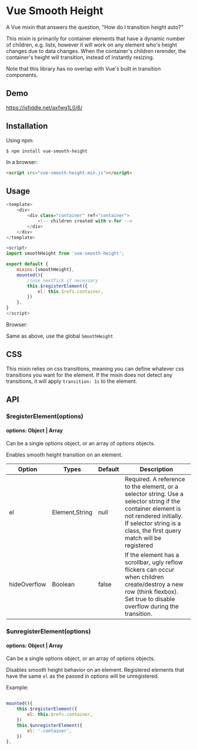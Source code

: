 
# Vue Smooth Height
A Vue mixin that answers the question, "How do I transition height auto?"

This mixin is primarily for container elements that have a dynamic number of children, e.g. lists, however it will work on any element who's height changes due to data changes.  When the container's children rerender, the container's height will transition, instead of instantly resizing.


Note that this library has no overlap with Vue's built in transition components.

## Demo
https://jsfiddle.net/axfwg1L0/6/

## Installation

Using npm:
```shell
$ npm install vue-smooth-height
```

In a browser:
```html
<script src="vue-smooth-height.min.js"></script>
```

## Usage


```javascript
<template>
    <div>
        <div class="container" ref="container">
            <!-- children created with v-for -->
        </div>
    </div>
</template>

<script>
import smoothHeight from 'vue-smooth-height';

export default {
    mixins:[smoothHeight],
    mounted(){
        //use nextTick if necessary
        this.$registerElement({
            el: this.$refs.container,
        })
    },
}
</script>
```

Browser:

Same as above, use the global `SmoothHeight`

## CSS
This mixin relies on css transitions, meaning you can define whatever css transitions you want for the element. If the mixin does not detect any transitions, it will apply `transition: 1s` to the element.

## API
### $registerElement(options)
#### options: Object | Array

Can be a single options object,
or an array of options objects.

Enables smooth height transition on an element.


**Option**|**Types**|**Default**|**Description**
-----|-----|-----|-----
el|Element,String|null|Required. A reference to the element, or a selector string. Use a selector string if the container element is not rendered initially. If selector string is a class, the first query match will be registered
hideOverflow|Boolean|false|If the element has a scrollbar, ugly reflow flickers can occur when children create/destroy a new row (think flexbox). Set true to disable overflow during the transition.


### $unregisterElement(options)
#### options: Object | Array

Can be a single options object,
or an array of options objects.

Disables smooth height behavior on an element. Registered elements that have the same `el` as the passed in options will be unregistered. 

Example:


```javascript

mounted(){
    this.$registerElement({
        el: this.$refs.container,
    })
    this.$unregisterElement({
        el: '.container',
    })
},

```